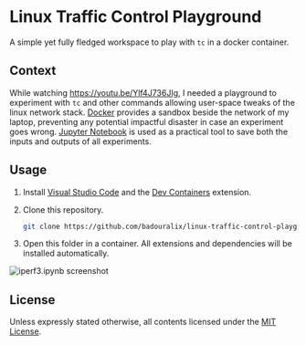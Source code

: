 # Linux Traffic Control Playground

A simple yet fully fledged workspace to play with `tc` in a docker container.

## Context

While watching <https://youtu.be/Ylf4J736JIg>, I needed a playground to experiment with `tc` and other commands allowing user-space tweaks of the linux network stack. [Docker](https://www.docker.com/) provides a sandbox beside the network of my laptop, preventing any potential impactful disaster in case an experiment goes wrong. [Jupyter Notebook](https://jupyter.org/) is used as a practical tool to save both the inputs and outputs of all experiments.

## Usage

1. Install [Visual Studio Code](https://code.visualstudio.com/) and the [Dev Containers](https://marketplace.visualstudio.com/items?itemName=ms-vscode-remote.remote-containers) extension.
1. Clone this repository.

    ```bash
    git clone https://github.com/badouralix/linux-traffic-control-playground.git
    ```

1. Open this folder in a container. All extensions and dependencies will be installed automatically.

![iperf3.ipynb screenshot](https://user-images.githubusercontent.com/19719047/236700734-47fc8e1a-6a8c-4636-bf29-2258b1c14664.png)

## License

Unless expressly stated otherwise, all contents licensed under the [MIT License](LICENSE).
